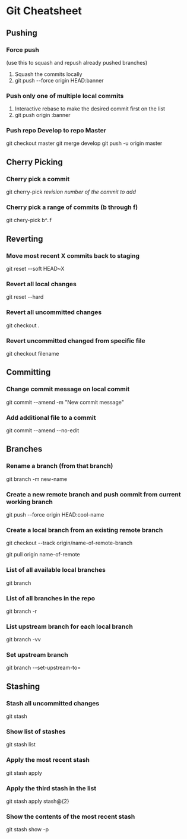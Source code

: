 # Git Cheatsheet
## Pushing
### Force push 
(use this to squash and repush already pushed branches)
1) Squash the commits locally
2) git push --force origin HEAD:banner

### Push only one of multiple local commits
1) Interactive rebase to make the desired commit first on the list
2) git push origin <commit sha>:banner

### Push repo Develop to repo Master
git checkout master 
git merge develop
git push -u origin master


## Cherry Picking
### Cherry pick a commit
git cherry-pick <i>revision number of the commit to add</i>

### Cherry pick a range of commits (b through f)
git chery-pick b^..f


## Reverting
### Move most recent X commits back to staging
git reset --soft HEAD~X

### Revert all local changes
git reset --hard

### Revert all uncommitted changes
git checkout .

### Revert uncommitted changed from specific file
git checkout filename


## Committing
### Change commit message on local commit
git commit --amend -m "New commit message"

### Add additional file to a commit
git commit --amend --no-edit


## Branches
### Rename a branch (from that branch)
git branch -m new-name

### Create a new remote branch and push commit from current working branch
git push --force origin HEAD:cool-name

### Create a local branch from an existing remote branch
git checkout --track origin/name-of-remote-branch

git pull origin name-of-remote

### List of all available local branches
git branch

### List of all branches in the repo
git branch -r

### List upstream branch for each local branch
git branch -vv

### Set upstream branch
git branch --set-upstream-to=<branch to track>


## Stashing
### Stash all uncommitted changes
git stash

### Show list of stashes
git stash list

### Apply the most recent stash
git stash apply

### Apply the third stash in the list
git stash apply stash@{2}

### Show the contents of the most recent stash
git stash show -p


